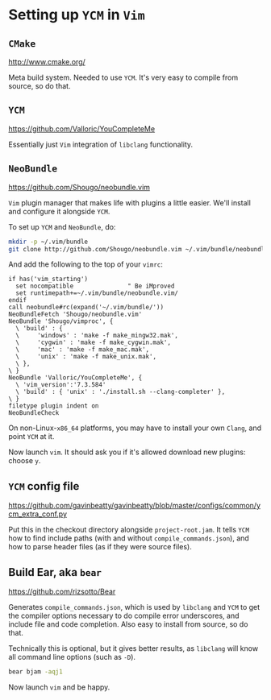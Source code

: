 # Setting up `YCM` in `Vim`

## `CMake`

http://www.cmake.org/

Meta build system.
Needed to use `YCM`.
It's very easy to compile from source, so do that.

## `YCM`

https://github.com/Valloric/YouCompleteMe

Essentially just `Vim` integration of `libclang` functionality.

## `NeoBundle`

https://github.com/Shougo/neobundle.vim

`Vim` plugin manager that makes life with plugins a little easier.
We'll install and configure it alongside `YCM`.

To set up `YCM` and `NeoBundle`, do:

~~~~bash
mkdir -p ~/.vim/bundle
git clone http://github.com/Shougo/neobundle.vim ~/.vim/bundle/neobundle.vim
~~~~

And add the following to the top of your `vimrc`:

~~~~vim
if has('vim_starting')
  set nocompatible               " Be iMproved
  set runtimepath+=~/.vim/bundle/neobundle.vim/
endif
call neobundle#rc(expand('~/.vim/bundle/'))
NeoBundleFetch 'Shougo/neobundle.vim'
NeoBundle 'Shougo/vimproc', {
  \ 'build' : {
  \     'windows' : 'make -f make_mingw32.mak',
  \     'cygwin' : 'make -f make_cygwin.mak',
  \     'mac' : 'make -f make_mac.mak',
  \     'unix' : 'make -f make_unix.mak',
  \ },
\ }
NeoBundle 'Valloric/YouCompleteMe', {
  \ 'vim_version':'7.3.584' 
  \ 'build' : { 'unix' : './install.sh --clang-completer' },
\ }
filetype plugin indent on
NeoBundleCheck
~~~~

On non-Linux-`x86_64` platforms, you may have to install your own `Clang`,
and point `YCM` at it.

Now launch `vim`.
It should ask you if it's allowed download new plugins: choose `y`.

## `YCM` config file

https://github.com/gavinbeatty/gavinbeatty/blob/master/configs/common/ycm_extra_conf.py

Put this in the checkout directory alongside `project-root.jam`.
It tells `YCM` how to find include paths (with and without `compile_commands.json`),
and how to parse header files (as if they were source files).

## Build Ear, aka `bear`

https://github.com/rizsotto/Bear

Generates `compile_commands.json`, which is used by `libclang` and `YCM` to get the compiler options necessary to do compile error underscores, and include file and code completion.
Also easy to install from source, so do that.

Technically this is optional, but it gives better results, as `libclang` will know all command line options (such as `-D`).

~~~~bash
bear bjam -aqj1
~~~~

Now launch `vim` and be happy.

